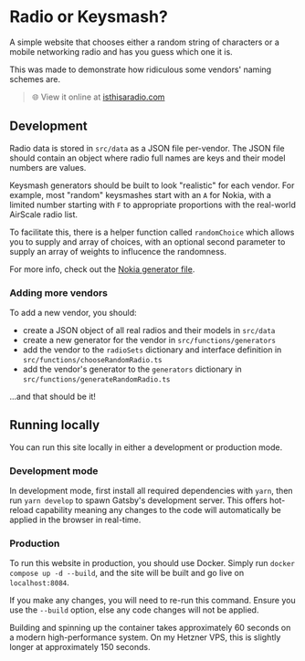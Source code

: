 # Radio or Keysmash?

A simple website that chooses either a random string of characters or a mobile networking radio and has you guess which one it is.

This was made to demonstrate how ridiculous some vendors' naming schemes are.

> 🌐 View it online at [isthisaradio.com](https://isthisaradio.com)

## Development

Radio data is stored in `src/data` as a JSON file per-vendor. The JSON file should contain an object where radio full names are keys and their
model numbers are values.

Keysmash generators should be built to look "realistic" for each vendor. For example, most "random" keysmashes start with an `A` for Nokia, with
a limited number starting with `F` to appropriate proportions with the real-world AirScale radio list.

To facilitate this, there is a helper function called `randomChoice` which allows you to supply and array of choices, with an optional second
parameter to supply an array of weights to influcence the randomness.

For more info, check out the [Nokia generator file](./src/functions/generators/generateNokiaRadio.ts).

### Adding more vendors

To add a new vendor, you should:

- create a JSON object of all real radios and their models in `src/data`
- create a new generator for the vendor in `src/functions/generators`
- add the vendor to the `radioSets` dictionary and interface definition in `src/functions/chooseRandomRadio.ts`
- add the vendor's generator to the `generators` dictionary in `src/functions/generateRandomRadio.ts`

...and that should be it!

## Running locally

You can run this site locally in either a development or production mode.

### Development mode

In development mode, first install all required dependencies with `yarn`, then run `yarn develop` to spawn Gatsby's development server. This
offers hot-reload capability meaning any changes to the code will automatically be applied in the browser in real-time.

### Production

To run this website in production, you should use Docker. Simply run `docker compose up -d --build`, and the site will be built and go live on
`localhost:8084`.

If you make any changes, you will need to re-run this command. Ensure you use the `--build` option, else any code changes will not be applied.

Building and spinning up the container takes approximately 60 seconds on a modern high-performance system. On my Hetzner VPS, this is slightly
longer at approximately 150 seconds.
